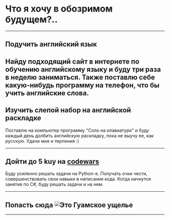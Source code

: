 # Что я хочу в обозримом будущем?..
---

## Подучить английский язык
 Найду подходящий сайт в интернете по обучению английскому языку и буду три раза в неделю заниматься. Также поставлю себе какую-нибудь программу на телефон, что бы учить английские слова.
---

##  Изучить слепой набор на английской раскладке

Поставлю на компьютер программу "Соло на клавиатуре" и буду каждый день долбить английскую раскладку, пока не выучу ее, как русскую. Удачи мне и терпения :)

---

## Дойти до 5 kuy на [codewars](https://www.codewars.com/)

Буду усиленно решать задачи на Python-е. Получать очки чести, совершенствовать свои навыки в написании кода. Когда начнутся занятия по С#, буду решать задачи и на нем.

---

## Попасть сюда ![Это Гуамское ущелье](Guamka.jpg)

---